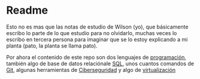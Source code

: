 # Readme

Esto no es mas que las notas de estudio de Wilson (yo), que básicamente escribo lo parte de lo que estudio para no olvidarlo, muchas veces lo escribo en tercera persona para imaginar que se lo estoy explicando a mi planta (pato, la planta se llama pato).

Por ahora el contenido de este repo son dos lenguajes de [programación](./Programming/README.md), también algo de base de datos relaciónale [SQL](./SQL/README.md), unos cuantos comandos de [Git](./Git/README.md), algunas herramientas de [Ciberseguridad](./Cybersecurity/README.md) y algo de [virtualización](./Virtualización/README.md)